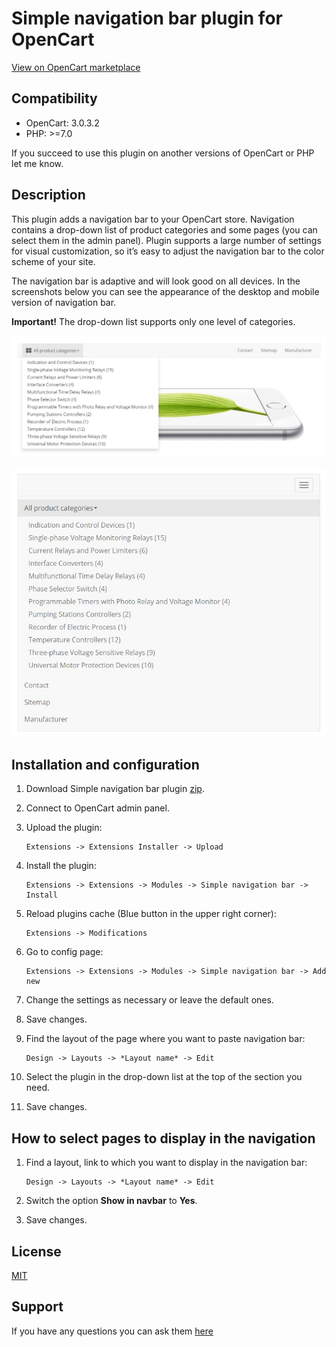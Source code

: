 # Simple navigation bar plugin for OpenCart

[View on OpenCart marketplace](https://www.opencart.com/index.php?route=marketplace/extension/info&extension_id=37992)

## Compatibility

* OpenCart: 3.0.3.2
* PHP: >=7.0

If you succeed to use this plugin on another versions of OpenCart or PHP let me know.

## Description

This plugin adds a navigation bar to your OpenCart store. Navigation contains a drop-down list of product categories and some pages (you can select them in the admin panel). Plugin supports a large number of settings for visual customization, so it’s easy to adjust the navigation bar to the color scheme of your site. 

The navigation bar is adaptive and will look good on all devices. In the screenshots below you can see the appearance of the desktop and mobile version of navigation bar.

**Important!** The drop-down list supports only one level of categories.

![Desktop version](./docs/img/desktop.jpg)

![Mobile version](./docs/img/mobile.jpg)

## Installation and configuration

1. Download Simple navigation bar plugin [zip](./Simple-Navigation-Bar.ocmod.zip).

2. Connect to OpenCart admin panel.

3. Upload the plugin:

    ```
    Extensions -> Extensions Installer -> Upload
    ```

4. Install the plugin:

    ```
    Extensions -> Extensions -> Modules -> Simple navigation bar -> Install
    ```

5. Reload plugins cache (Blue button in the upper right corner):

    ```
    Extensions -> Modifications
    ```

6. Go to config page:

    ```
    Extensions -> Extensions -> Modules -> Simple navigation bar -> Add new
    ```

7. Change the settings as necessary or leave the default ones.

8. Save changes.

9. Find the layout of the page where you want to paste navigation bar:

    ```
    Design -> Layouts -> *Layout name* -> Edit
    ```

10. Select the plugin in the drop-down list at the top of the section you need.

11. Save changes.

## How to select pages to display in the navigation

1. Find a layout, link to which you want to display in the navigation bar:

    ```
    Design -> Layouts -> *Layout name* -> Edit
    ```

2. Switch the option **Show in navbar** to **Yes**.

3. Save changes.

## License

[MIT](https://github.com/overvis/opencart-plugins/blob/master/LICENSE)

## Support

If you have any questions you can ask them [here](https://github.com/overvis/opencart-plugins/issues)

